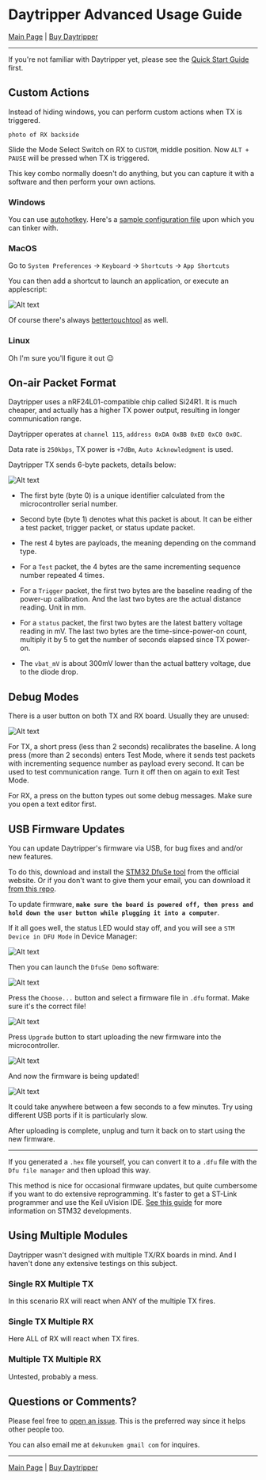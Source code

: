 # Daytripper Advanced Usage Guide

[Main Page](/README.md) | [Buy Daytripper](https://www.tindie.com/products/dekuNukem/daytripper)

------

If you're not familiar with Daytripper yet, please see the [Quick Start Guide](/quick_start_guide.md) first.

## Custom Actions

Instead of hiding windows, you can perform custom actions when TX is triggered.

`photo of RX backside`

Slide the Mode Select Switch on RX to `CUSTOM`, middle position. Now `ALT + PAUSE` will be pressed when TX is triggered. 

This key combo normally doesn't do anything, but you can capture it with a software and then perform your own actions. 

### Windows 

You can use [autohotkey](https://www.autohotkey.com). Here's a [sample configuration file](resources/AutoHotkey.ahk) upon which you can tinker with.

### MacOS

Go to `System Preferences` -> `Keyboard` -> `Shortcuts` -> `App Shortcuts`

You can then add a shortcut to launch an application, or execute an applescript:

![Alt text](resources/photos/applescript.png)

Of course there's always [bettertouchtool](https://folivora.ai) as well.

### Linux

Oh I'm sure you'll figure it out 😉

## On-air Packet Format

Daytripper uses a nRF24L01-compatible chip called Si24R1. It is much cheaper, and actually has a higher TX power output, resulting in longer communication range.

Daytripper operates at `channel 115`, `address 0xDA 0xBB 0xED 0xC0 0x0C`.

Data rate is `250kbps`, TX power is `+7dBm`, `Auto Acknowledgment` is used.

Daytripper TX sends 6-byte packets, details below:

![Alt text](resources/photos/packets.png)

* The first byte (byte 0) is a unique identifier calculated from the microcontroller serial number. 

* Second byte (byte 1) denotes what this packet is about. It can be either a test packet, trigger packet, or status update packet.

* The rest 4 bytes are payloads, the meaning depending on the command type. 

* For a `Test` packet, the 4 bytes are the same incrementing sequence number repeated 4 times. 

* For a `Trigger` packet, the first two bytes are the baseline reading of the power-up calibration. And the last two bytes are the actual distance reading. Unit in mm.

* For a `status` packet, the first two bytes are the latest battery voltage reading in mV. The last two bytes are the time-since-power-on count, multiply it by 5 to get the number of seconds elapsed since TX power-on.

* The `vbat_mV` is about 300mV lower than the actual battery voltage, due to the diode drop. 

## Debug Modes

There is a user button on both TX and RX board. Usually they are unused:

![Alt text](resources/photos/buttons.jpg)

For TX, a short press (less than 2 seconds) recalibrates the baseline. A long press (more than 2 seconds) enters Test Mode, where it sends test packets with incrementing sequence number as payload every second. It can be used to test communication range. Turn it off then on again to exit Test Mode. 

For RX, a press on the button types out some debug messages. Make sure you open a text editor first. 

## USB Firmware Updates

You can update Daytripper's firmware via USB, for bug fixes and and/or new features. 

To do this, download and install the [STM32 DfuSe tool](https://www.st.com/en/development-tools/stsw-stm32080.html) from the official website. Or if you don't want to give them your email, you can download it [from this repo](resources/en.stsw-stm32080_stm32_DfuSe.zip).

To update firmware, **`make sure the board is powered off, then press and hold down the user button while plugging it into a computer`**.

If it all goes well, the status LED would stay off, and you will see a `STM Device in DFU Mode` in Device Manager:

![Alt text](resources/photos/dm.png)

Then you can launch the `DfuSe Demo` software:

![Alt text](resources/photos/dfu_start.png)

Press the `Choose...` button and select a firmware file in `.dfu` format. Make sure it's the correct file!

![Alt text](resources/photos/dfu_choose.png)

Press `Upgrade` button to start uploading the new firmware into the microcontroller.

![Alt text](resources/photos/dfu_upgrade.png)

And now the firmware is being updated!

![Alt text](resources/photos/dfu_uploading.png)

It could take anywhere between a few seconds to a few minutes. Try using different USB ports if it is particularly slow. 

After uploading is complete, unplug and turn it back on to start using the new firmware. 

-----

If you generated a `.hex` file yourself, you can convert it to a `.dfu` file with the `Dfu file manager` and then upload this way. 

This method is nice for occasional firmware updates, but quite cumbersome if you want to do extensive reprogramming. It's faster to get a ST-Link programmer and use the Keil uVision IDE. [See this guide](https://github.com/dekuNukem/STM32_tutorials) for more information on STM32 developments.

## Using Multiple Modules

Daytripper wasn't designed with multiple TX/RX boards in mind. And I haven't done any extensive testings on this subject.

### Single RX Multiple TX

In this scenario RX will react when ANY of the multiple TX fires.

### Single TX Multiple RX

Here ALL of RX will react when TX fires.

### Multiple TX Multiple RX

Untested, probably a mess. 

## Questions or Comments?

Please feel free to [open an issue](https://github.com/dekuNukem/daytripper/issues). This is the preferred way since it helps other people too.

You can also email me at `dekunukem gmail com` for inquires.

------

[Main Page](/README.md) | [Buy Daytripper](https://www.tindie.com/products/dekuNukem/daytripper)
